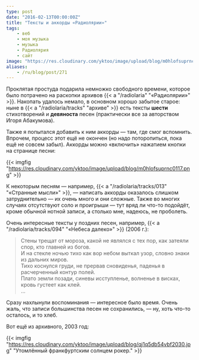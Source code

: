 ```yaml
---
type: post
date: "2016-02-13T00:00:00Z"
title: "Тексты и аккорды «Радиолярии»"
tags:
    - веб
    - моя музыка
    - музыка
    - Радиолярия
    - сайт
image: "https://res.cloudinary.com/yktoo/image/upload/blog/m0hlofsuprnc0117.png"
aliases:
    - /ru/blog/post/271
---
```


Проклятая простуда подарила немножко свободного времени, которое было потрачено на раскопки архивов {{< a "/radiolaria" "«Радиолярии»" >}}. Накопать удалось немало, в основном хорошо забытое старое: ныне в {{< a "/radiolaria/tracks" "архиве" >}} есть тексты **шести** стихотворений и **девяноста** песен (практически все за авторством Игоря Абакумова).

Также я попытался добавить к ним аккорды — там, где смог вспомнить. Впрочем, процесс этот ещё не окончен (но надо поторопиться, пока ещё не совсем забыл). Аккорды можно «включить» нажатием кнопки на странице песни:

{{< imgfig "https://res.cloudinary.com/yktoo/image/upload/blog/m0hlofsuprnc0117.png" >}}

<!--more-->

К некоторым песням — например, {{< a "/radiolaria/tracks/013" "«Странные мысли»" >}}, — написать аккорды оказалось слишком затруднительно — их очень много и они сложные. Также во многих случаях отсутствуют соло и проигрыши — тут вряд ли что-то подойдёт, кроме обычной нотной записи, а столько мне, надеюсь, не проболеть.

Очень интересные тексты у поздних песен, например, {{< a "/radiolaria/tracks/094" "«Небеса далеко»" >}} (2006 г.):

> Стены трещат от мороза, какой не являлся с тех пор, как затеяли спор, кто главней из богов.<br>
> И на стекле ночью тихо как вор небом выткал узор, словно знаки из дальних миров.<br>
> Тихо коснулся груди, не прервав сновиденья, паденья в расчерченный контур полей.<br>
> Плато земли позади, синевы исступленье, волненье в висках, кровь густеет как клей.<br>
> ...

Сразу нахлынули воспоминания — интересное было время. Очень жаль, что записи большинства песен не сохранились, — ну, хоть что-то осталось, и то хлеб.

Вот ещё из архивного, 2003 год:

{{< imgfig "https://res.cloudinary.com/yktoo/image/upload/blog/qj1q5db54vbf2030.jpg" "Утомлённый франкфуртским солнцем рокер." >}}
